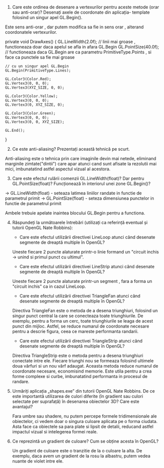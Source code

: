 1. Care este ordinea de desenare a vertexurilor pentru aceste metode (orar sau anti-orar)? Desenați axele de coordonate din aplicația- template folosind un singur apel GL.Begin().

Este sens anti-orar , dar putem modifica sa fie in sens orar , alterand coordonatele vertexurilor.

private void DrawAxes()
{
    GL.LineWidth(2.0f); // linii mai groase , functioneaza doar daca apelul se afla in afara GL.Begin
    GL.PointSize(40.0f); // functioneaza daca GL.Begin are ca parametru PrimitiveType.Points , si face ca punctele sa fie mai groase

    // cu un singur apel GL.Begin
    GL.Begin(PrimitiveType.Lines);
    
    GL.Color3(Color.Red);
    GL.Vertex3(0, 0, 0);
    GL.Vertex3(XYZ_SIZE, 0, 0);

    GL.Color3(Color.Yellow);
    GL.Vertex3(0, 0, 0);
    GL.Vertex3(0, XYZ_SIZE, 0);

    GL.Color3(Color.Green);
    GL.Vertex3(0, 0, 0);
    GL.Vertex3(0, 0, XYZ_SIZE);

    GL.End();
}

2. Ce este anti-aliasing? Prezentați această tehnică pe scurt.

Anti-aliasing este o tehnica prin care imaginile devin mai netede, eliminand marginile zimtate("dintii") care apar atunci cand sunt afisate la rezolutii mai mici, imbunatatind astfel aspectul vizual al acestora.

3. Care este efectul rulării comenzii GL.LineWidth(float)? Dar pentru GL.PointSize(float)? Funcționează în interiorul unei zone GL.Begin()?

-> GL.LineWidth(float) - seteaza latimea liniilor randate in functie de parametrul primit
-> GL.PointSize(float) - seteza dimensiunea punctelor in functie de parametrul primit

Ambele trebuie apelate inaintea blocului GL.Begin pentru a functiona.

4. Răspundeți la următoarele întrebări (utilizați ca referință eventual și tutorii OpenGL Nate Robbins):
    * Care este efectul utilizării directivei LineLoop atunci când desenate segmente de dreaptă multiple în OpenGL?

    Uneste fiecare 2 puncte alaturate printr-o linie formand un "circuit inchis -> unind si primul punct cu ultimul".
    * Care este efectul utilizării directivei LineStrip atunci când desenate segmente de dreaptă multiple în OpenGL?

    Uneste fiecare 2 puncte alaturate printr-un segment , fara a forma un "circuit inchis" ca in cazul LineLoop.
    * Care este efectul utilizării directivei TriangleFan atunci când desenate segmente de dreaptă multiple în OpenGL?

    Directiva TriangleFan este o metoda de a desena triunghiuri, folosind un singur punct central la care se conecteaza toate triunghiurile. De exemplu, pentru a forma un cerc, toate triunghiurile se leaga de acest punct din mijloc. Astfel, se reduce numarul de coordonate necesare pentru a descrie figura, ceea ce mareste performanta randarii.
    * Care este efectul utilizării directivei TriangleStrip atunci când desenate segmente de dreaptă multiple în OpenGL?

    Directiva TriangleStrip este o metoda pentru a desena triunghiuri conectate intre ele. Fiecare triunghi nou se formeaza folosind ultimele doua vârfuri si un nou vârf adaugat. Aceasta metoda reduce numarul de coordonate necesare, economisind memorie. Este utila pentru a crea forme complexe si curbe, imbunatatind performanta in procesul de randare.

6. Urmăriți aplicația „shapes.exe” din tutorii OpenGL Nate Robbins. De ce este importantă utilizarea de culori diferite (în gradient sau culori selectate per suprafață) în desenarea obiectelor 3D? Care este avantajul?

    Fara umbre sau shadere, nu putem percepe formele tridimensionale ale obiectelor, ci vedem doar o singura culoare aplicata pe o forma ciudata. Asta face ca obiectele sa para plate si lipsit de detalii, reducand astfel impactul vizual si intelegerea formei reale.

7. Ce reprezintă un gradient de culoare? Cum se obține acesta în OpenGL?
    
    Un gradient de culoare este o tranzitie de la o culoare la alta. De exemplu, daca avem un gradient de la rosu la albastru, putem vedea nuante de violet intre ele.